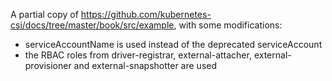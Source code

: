 A partial copy of https://github.com/kubernetes-csi/docs/tree/master/book/src/example,
with some modifications:
- serviceAccountName is used instead of the deprecated serviceAccount
- the RBAC roles from driver-registrar, external-attacher, external-provisioner
  and external-snapshotter are used

